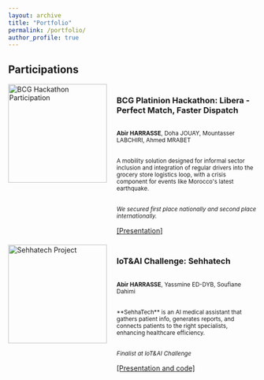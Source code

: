 ```yaml
---
layout: archive
title: "Portfolio"
permalink: /portfolio/
author_profile: true
---
```


## Participations

<div style="display: flex; margin-bottom: 20px; align-items: stretch;">
  <img src="https://github.com/abirharrasse/abirharrasse.github.io/images/BCG_hack.JPG" alt="BCG Hackathon Participation" style="width: 200px; object-fit: cover; margin-right: 20px;">
  <div style="display: flex; flex-direction: column; justify-content: space-between;">
    <h3>BCG Platinion Hackathon: Libera - Perfect Match, Faster Dispatch</h3>
    <p><small><strong>Abir HARRASSE</strong>, Doha JOUAY, Mountasser LABCHIRI, Ahmed MRABET</small></p>
    <p><small>A mobility solution designed for informal sector inclusion and integration of regular drivers into the grocery store logistics loop, with a crisis component for events like Morocco's latest earthquake.</small></p>
    <p><small><em>We secured first place nationally and second place internationally.</em></small></p>
    <a href="https://github.com/abirharrasse/abirharrasse.github.io/files/BCG_Platinion_Presentation.pdf">[Presentation]</a>
  </div>
</div>


<div style="display: flex; margin-bottom: 20px; align-items: stretch;">
  <img src="https://github.com/abirharrasse/abirharrasse.github.io/images/Iot&AI challenge.JPG" alt="Sehhatech Project" style="width: 200px; object-fit: cover; margin-right: 20px;">
  <div style="display: flex; flex-direction: column; justify-content: space-between;">
    <h3>IoT&AI Challenge: Sehhatech</h3>
    <p><small><strong>Abir HARRASSE</strong>, Yassmine ED-DYB, Soufiane Dahimi</small></p>
    <p><small>**SehhaTech** is an AI medical assistant that gathers patient info, generates reports, and connects patients to the right specialists, enhancing healthcare efficiency.</small></p>
    <p><small><em>Finalist at IoT&AI Challenge</em></small></p>
    <a href="[https://github.com/abirharrasse/abirharrasse.github.io/files/BCG_Platinion_Presentation.pdf](https://github.com/MoroccoAI/2023-GenAI-Hackathon/tree/main/SehhaTech)">[Presentation and code]</a>
  </div>
</div>
